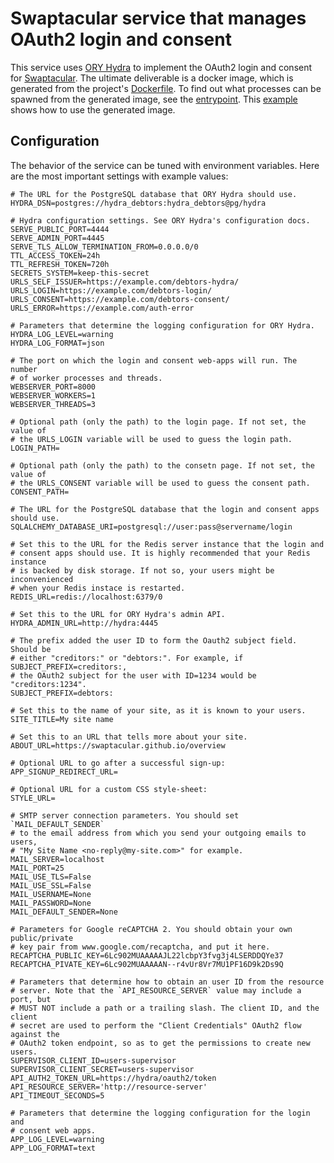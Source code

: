 Swaptacular service that manages OAuth2 login and consent
=========================================================

This service uses [ORY Hydra](https://www.ory.sh/hydra/docs/) to
implement the OAuth2 login and consent for
[Swaptacular](https://swaptacular.github.io/overview). The ultimate
deliverable is a docker image, which is generated from the project's
[Dockerfile](../master/Dockerfile). To find out what processes can be
spawned from the generated image, see the
[entrypoint](../master/docker/entrypoint.sh). This
[example](https://github.com/swaptacular/swpt_debtors/blob/master/docker-compose-all.yml)
shows how to use the generated image.


Configuration
-------------

The behavior of the service can be tuned with environment variables.
Here are the most important settings with example values:

```shell
# The URL for the PostgreSQL database that ORY Hydra should use.
HYDRA_DSN=postgres://hydra_debtors:hydra_debtors@pg/hydra

# Hydra configuration settings. See ORY Hydra's configuration docs.
SERVE_PUBLIC_PORT=4444
SERVE_ADMIN_PORT=4445
SERVE_TLS_ALLOW_TERMINATION_FROM=0.0.0.0/0
TTL_ACCESS_TOKEN=24h
TTL_REFRESH_TOKEN=720h
SECRETS_SYSTEM=keep-this-secret
URLS_SELF_ISSUER=https://example.com/debtors-hydra/
URLS_LOGIN=https://example.com/debtors-login/
URLS_CONSENT=https://example.com/debtors-consent/
URLS_ERROR=https://example.com/auth-error

# Parameters that determine the logging configuration for ORY Hydra.
HYDRA_LOG_LEVEL=warning
HYDRA_LOG_FORMAT=json

# The port on which the login and consent web-apps will run. The number
# of worker processes and threads.
WEBSERVER_PORT=8000
WEBSERVER_WORKERS=1
WEBSERVER_THREADS=3

# Optional path (only the path) to the login page. If not set, the value of
# the URLS_LOGIN variable will be used to guess the login path.
LOGIN_PATH=

# Optional path (only the path) to the consetn page. If not set, the value of
# the URLS_CONSENT variable will be used to guess the consent path.
CONSENT_PATH=

# The URL for the PostgreSQL database that the login and consent apps should use.
SQLALCHEMY_DATABASE_URI=postgresql://user:pass@servername/login

# Set this to the URL for the Redis server instance that the login and
# consent apps should use. It is highly recommended that your Redis instance
# is backed by disk storage. If not so, your users might be inconvenienced
# when your Redis instace is restarted.
REDIS_URL=redis://localhost:6379/0

# Set this to the URL for ORY Hydra's admin API.
HYDRA_ADMIN_URL=http://hydra:4445

# The prefix added the user ID to form the Oauth2 subject field. Should be
# either "creditors:" or "debtors:". For example, if SUBJECT_PREFIX=creditors:,
# the OAuth2 subject for the user with ID=1234 would be "creditors:1234".
SUBJECT_PREFIX=debtors:

# Set this to the name of your site, as it is known to your users.
SITE_TITLE=My site name

# Set this to an URL that tells more about your site.
ABOUT_URL=https://swaptacular.github.io/overview

# Optional URL to go after a successful sign-up:
APP_SIGNUP_REDIRECT_URL=

# Optional URL for a custom CSS style-sheet:
STYLE_URL=

# SMTP server connection parameters. You should set `MAIL_DEFAULT_SENDER`
# to the email address from which you send your outgoing emails to users,
# "My Site Name <no-reply@my-site.com>" for example.
MAIL_SERVER=localhost
MAIL_PORT=25
MAIL_USE_TLS=False
MAIL_USE_SSL=False
MAIL_USERNAME=None
MAIL_PASSWORD=None
MAIL_DEFAULT_SENDER=None

# Parameters for Google reCAPTCHA 2. You should obtain your own public/private
# key pair from www.google.com/recaptcha, and put it here.
RECAPTCHA_PUBLIC_KEY=6Lc902MUAAAAAJL22lcbpY3fvg3j4LSERDDQYe37
RECAPTCHA_PIVATE_KEY=6Lc902MUAAAAAN--r4vUr8Vr7MU1PF16D9k2Ds9Q

# Parameters that determine how to obtain an user ID from the resource
# server. Note that the `API_RESOURCE_SERVER` value may include a port, but
# MUST NOT include a path or a trailing slash. The client ID, and the client
# secret are used to perform the "Client Credentials" OAuth2 flow against the
# OAuth2 token endpoint, so as to get the permissions to create new users.
SUPERVISOR_CLIENT_ID=users-supervisor
SUPERVISOR_CLIENT_SECRET=users-supervisor
API_AUTH2_TOKEN_URL=https://hydra/oauth2/token
API_RESOURCE_SERVER='http://resource-server'
API_TIMEOUT_SECONDS=5

# Parameters that determine the logging configuration for the login and
# consent web apps.
APP_LOG_LEVEL=warning
APP_LOG_FORMAT=text
```
